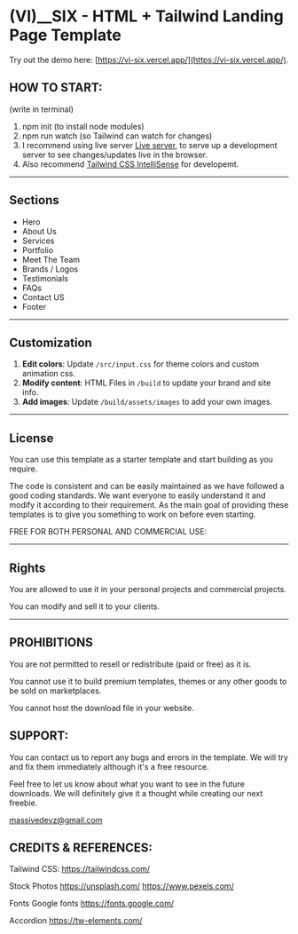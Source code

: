 # (VI)\_\_SIX - HTML + Tailwind Landing Page Template

Try out the demo here: [https://vi-six.vercel.app/](https://vi-six.vercel.app/).

## HOW TO START:

(write in terminal)

1. npm init (to install node modules)
2. npm run watch (so Tailwind can watch for changes)
3. I recommend using live server [Live server](https://marketplace.visualstudio.com/items?itemName=ritwickdey.LiveServer), to serve up a development server to see changes/updates live in the browser.
4. Also recommend [Tailwind CSS IntelliSense](https://marketplace.visualstudio.com/items?itemName=bradlc.vscode-tailwindcss) for developemt.

---

## Sections

- Hero
- About Us
- Services
- Portfolio
- Meet The Team
- Brands / Logos
- Testimonials
- FAQs
- Contact US
- Footer

---

## Customization

1. **Edit colors**: Update `/src/input.css` for theme colors and custom animation css.
2. **Modify content**: HTML Files in `/build` to update your brand and site info.
3. **Add images**: Update `/build/assets/images` to add your own images.

---

## License

You can use this template as a starter template and start building as you require.

The code is consistent and can be easily maintained as we have followed a good coding standards. We want everyone to easily understand it and modify it according to their requirement. As the main goal of providing these templates is to give you something to work on before even starting.

FREE FOR BOTH PERSONAL AND COMMERCIAL USE:

---

## Rights

You are allowed to use it in your personal projects and commercial projects.

You can modify and sell it to your clients.

---

## PROHIBITIONS

You are not permitted to resell or redistribute (paid or free) as it is.

You cannot use it to build premium templates, themes or any other goods to be sold on marketplaces.

You cannot host the download file in your website.

## SUPPORT:

You can contact us to report any bugs and errors in the template. We will try and fix them immediately although it's a free resource.

Feel free to let us know about what you want to see in the future downloads. We will definitely give it a thought while creating our next freebie.

massivedevz@gmail.com

## CREDITS & REFERENCES:

Tailwind CSS:
https://tailwindcss.com/

Stock Photos
https://unsplash.com/
https://www.pexels.com/

Fonts
Google fonts
https://fonts.google.com/

Accordion
https://tw-elements.com/
